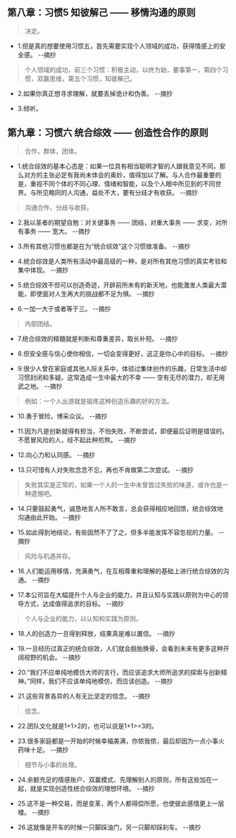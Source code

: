 ## 第八章：习惯5 知彼解己 —— 移情沟通的原则

>决定。

- 1.但是真的想要使用习惯五，首先需要实现个人领域的成功，获得情感上的安全感。 --摘抄

>个人领域的成功，前三个习惯：积极主动，以终为始，要事第一，第四个习惯，双赢思维，第五个习惯，知彼解己。

- 2.如果你真正想寻求理解，就要丢掉诡计和伪善。 --摘抄

- 3.倾听。

## 第九章：习惯六 统合综效 —— 创造性合作的原则

>合作，群体，团体。

- 1.统合综效的基本心态是：如果一位具有相当聪明才智的人跟我意见不同，那么对方的主张必定有我尚未体会的奥妙，值得加以了解。与人合作最重要的是，重视不同个体的不同心理、情绪和智能，以及个人眼中所见到的不同世界。与所见略同的人沟通，益处不大，要有分歧才有收获。 --摘抄

>沟通合作，分歧与收获。

- 2.我以圣者的期望自勉：对关键事务 —— 团结，对重大事务 —— 求变，对所有事务 —— 宽大。 --摘抄

- 3.所有其他习惯也都是在为“统合综效”这个习惯做准备。 --摘抄

- 4.统合综效是人类所有活动中最高级的一种，是对所有其他习惯的真实考验和集中体现。 --摘抄

- 5.统合综效不但可以创造奇迹，开辟前所未有的新天地，也能激发人类最大潜能，即使面对人生再大的挑战都不足为惧。 --摘抄

- 6.一加一大于或者等于三。 --摘抄

>内部团结。

- 7.统合综效的精髓就是判断和尊重差异，取长补短。 --摘抄

- 8.但安全感与信心使你相信，一切会变得更好，这正是你心中的目标。 --摘抄

- 9.很少人曾在家庭或其他人际关系中，体验过集体创作的乐趣，日常生活中却习惯封闭和多疑。这常造成一生中最大的不幸 —— 空有无尽的潜力，却无用武之地。 --摘抄

>例如：一个人出游就是锻炼这种创造乐趣的好的方法。

- 10.勇于冒险，博采众议。 --摘抄

- 11.因为凡是创新就得有担当，不怕失败，不断尝试，即便最后证明是错误的。不愿冒风险的人，经不起此种煎熬。 --摘抄

- 12.向心力和认同感。 --摘抄

- 13.只可惜有人对失败念念不忘，再也不肯做第二次尝试。 --摘抄

>失败其实是正常的，如果一个人的一生中未曾尝过失败的味道，或许也是一种遗憾吧。

- 14.只要鼓起勇气，诚恳地言人所不敢言，总会获得相应地回馈，统合综效地沟通由此开始。 --摘抄

- 15.如此得到地结论，有些固然不了了之，但多半能发挥不容忽视的力量。 --摘抄

>风险与机遇并存。

- 16.人们能运用移情，充满勇气，在互相尊重和理解的基础上进行统合综效的沟通。 --摘抄

- 17.本公司旨在大幅提升个人与企业的能力，并且认知与实践以原则为中心的领导方式，达成值得追求的目标。 --摘抄

>个人与企业的能力，以认知和实践为原则。

- 18.人的创造力一旦得到释放，结果真是难以置信。 --摘抄

- 19.一旦经历过真正的统合综效，人们就会脱胎换骨，会看到未来有更多这种开阔视野的机会。 --摘抄

- 20.“我们不应单纯地模仿大师的言行，而应该追求大师所追求的探索与创新精神。”同样，我们不应该单纯地模仿，而应该创造。 --摘抄

- 21.这些背景各异的人有无比坚定的信念。 --摘抄

>信念。

- 22.团队文化就是1+1>2的，也可以说是1+1>=3的。

- 23.很多家庭都是一开始的时候幸福美满，你侬我侬，最后却因为一点小事火药味十足。 --摘抄

>细节与小事的处理。

- 24.余额充足的情感账户、双赢模式、先理解别人的原则，所有这些加在一起，就是实现创造性统合综效的理想环境。 --摘抄

- 25.这不是一种交易，而是变革，两个人都得偿所愿，也使彼此感情更上一层楼。 --摘抄

- 26.这就像是开车的时候一只脚踩油门，另一只脚却踩刹车。 --摘抄
